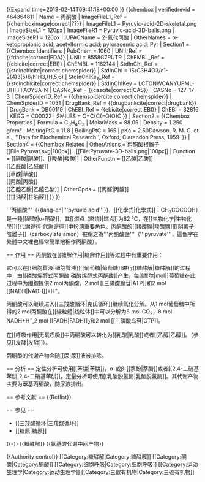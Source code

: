 {{Expand|time=2013-02-14T09:41:18+00:00 }}
{{chembox
| verifiedrevid = 464364811
|   Name = 丙酮酸
|   ImageFileL1_Ref = {{chemboximage|correct|??}}
| ImageFileL1 = Pyruvic-acid-2D-skeletal.png
|   ImageSizeL1 = 120px
|   ImageFileR1 = Pyruvic-acid-3D-balls.png
|   ImageSizeR1 = 120px
|   IUPACName = 2-氧代丙酸
|   OtherNames = α-ketopropionic acid; acetylformic acid; pyroracemic acid; Pyr
| Section1 = {{Chembox Identifiers
|   PubChem = 1060
| UNII_Ref = {{fdacite|correct|FDA}}
| UNII = 8558G7RUTR
| ChEMBL_Ref = {{ebicite|correct|EBI}}
| ChEMBL = 1162144
| StdInChI_Ref = {{stdinchicite|correct|chemspider}}
| StdInChI = 1S/C3H4O3/c1-2(4)3(5)6/h1H3,(H,5,6)
| StdInChIKey_Ref = {{stdinchicite|correct|chemspider}}
| StdInChIKey = LCTONWCANYUPML-UHFFFAOYSA-N
| CASNo_Ref = {{cascite|correct|CAS}}
| CASNo = 127-17-3
|  ChemSpiderID_Ref = {{chemspidercite|correct|chemspider}}
| ChemSpiderID = 1031
|   DrugBank_Ref = {{drugbankcite|correct|drugbank}}
| DrugBank = DB00119
| ChEBI_Ref = {{ebicite|correct|EBI}}
| ChEBI = 32816
| KEGG  = C00022
| SMILES = O=C(C(=O)O)C
}}
| Section2 = {{Chembox Properties
|   Formula = C<sub>3</sub>H<sub>4</sub>O<sub>3</sub>
|   MolarMass = 88.06
|   Density = 1.250 g/cm³
|   MeltingPtC = 11.8
|   BoilingPtC = 165
|   pKa = 2.50<ref>Dawson, R. M. C. et al., ''Data for Biochemical Research'', Oxford, Clarendon Press, 1959.</ref>
  }}
| Section4 = {{Chembox Related
|   OtherAnions = 丙酮酸根離子<br /> [[File:Pyruvat.svg|100px]]   [[File:Pyruvate-3D-balls.png|100px]]
|   Function = [[酮酸|酮酸]]、[[羧酸|羧酸]]
|   OtherFunctn = [[乙酸|乙酸]]<br />[[乙醛酸|乙醛酸]]<br />[[草酸|草酸]]<br />[[丙酸|丙酸]]<br />[[乙醯乙酸|乙醯乙酸]]
|   OtherCpds = [[丙醛|丙醛]]<br />[[甘油醛|甘油醛]]
 }}
}}

'''丙酮酸'''（{{lang-en|'''pyruvic acid'''}}，[[化學式|化學式]]：CH<sub>3</sub>COCOOH）是一種[[酮酸|α-酮酸]]，其[[燃点_(燃烧)|燃点]]为82 °C，在[[生物化学|生物化學]][[代謝途徑|代謝途徑]]中扮演重要角色。丙酮酸的[[羧酸鹽|羧酸鹽]][[阴离子|陰離子]]（carboxylate anion）被稱之為'''丙酮酸鹽'''（'''pyruvate'''，這個字在繁體中文裡也經常簡單地稱作丙酮酸）。

== 作用 ==
丙酮酸在[[糖解作用|糖解作用]]等过程中有重要作用：

它可以在[[细胞質液|细胞質液]][[葡萄糖|葡萄糖]]进行[[糖酵解|糖酵解]]的过程中，由[[磷酸烯醇式丙酮酸|磷酸烯醇式丙酮酸]]产生。每[[摩尔|mol]]葡萄糖在此过程中为细胞提供2 mol丙酮酸，2 mol [[三磷酸腺苷|ATP]]和2 mol [[NADH|NADH]]+H<sup>+</sup>。

丙酮酸可以继续进入[[三羧酸循环|克氏循环]]继续氧化分解。从1 mol葡萄糖中所得的2 mol丙酮酸在[[線粒體|线粒体]]中可以分解为6 mol CO<sub>2</sub>，8 mol NADH+H<sup>+</sup>,2 mol [[FADH|FADH]]<sub>2</sub>和2 mol [[三磷酸鸟苷|GTP]]。

在[[呼吸作用|无氧呼吸]]中丙酮酸可以转化为[[乳酸|乳酸]]或者[[乙醇|乙醇]]。（参见[[发酵|发酵]]）。

丙酮酸的代谢产物会随[[尿|尿]]液被排除。

== 分析 ==
定性分析可使用[[苯肼|苯肼]]，α-或β-[[萘酚|萘酚]]或者[[2,4-二硝基苯肼|2,4-二硝基苯肼]]，定量分析可使用[[乳酸脱氢酶|乳酸脱氢酶]]。其代谢产物主要为苯基丙酮酸，随尿液排出。

== 参考文献 ==
{{Reflist}}

== 参见 ==
* [[三羧酸循环|三羧酸循环]]
* [[糖原|糖原]]

{{-}}
{{糖酵解}}
{{氨基酸代谢中间产物}}

{{Authority control}}
[[Category:糖酵解|Category:糖酵解]]
[[Category:酮酸|Category:酮酸]]
[[Category:细胞呼吸|Category:细胞呼吸]]
[[Category:运动生理学|Category:运动生理学]]
[[Category:三碳有机物|Category:三碳有机物]]